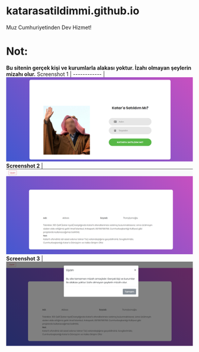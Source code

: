 # katarasatildimmi.github.io
Muz Cumhuriyetinden Dev Hizmet!
# Not: 
**Bu sitenin gerçek kişi ve kurumlarla alakası yoktur. İzahı olmayan şeylerin mizahı olur.**
Screenshot 1 |
------------ |
![alt text](https://github.com/Turkmen48/katarasatildimmi/blob/main/ss1.png?raw=true)
**Screenshot 2** |
![alt text](https://github.com/Turkmen48/katarasatildimmi/blob/main/Screenshot_2.png?raw=true)
**Screenshot 3** |
![alt text](https://github.com/Turkmen48/katarasatildimmi/blob/main/Screenshot_3.png?raw=true)



